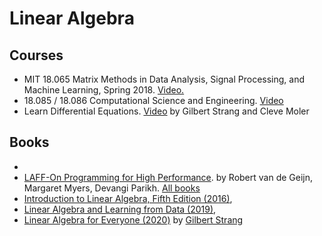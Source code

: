 # Linear Algebra #

## Courses ##
 - MIT 18.065 Matrix Methods in Data Analysis, Signal Processing, and Machine Learning, Spring 2018. [Video.](https://www.youtube.com/playlist?list=PLUl4u3cNGP63oMNUHXqIUcrkS2PivhN3k) 
 - 18.085 / 18.086 Computational Science and Engineering. [Video](https://ocw.mit.edu/resources/res-18-010-a-2020-vision-of-linear-algebra-spring-2020/videos/)
 - Learn Differential Equations. [Video](https://www.mathworks.com/academia/courseware/learn-differential-equations.html) by Gilbert Strang and Cleve Moler
## Books ##
- 
- [LAFF-On Programming for High Performance](https://www.cs.utexas.edu/users/flame/laff/pfhp/). by Robert van de Geijn, Margaret Myers, Devangi Parikh. [All books](http://ulaff.net/)
- [Introduction to Linear Algebra, Fifth Edition (2016)](http://math.mit.edu/~gs/linearalgebra/), 
- [Linear Algebra and Learning from Data (2019)](http://math.mit.edu/~gs/learningfromdata/), 
- [Linear Algebra for Everyone (2020)](http://math.mit.edu/~gs/everyone/) by [Gilbert Strang](http://math.mit.edu/~gs/)
